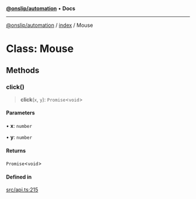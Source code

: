 [**@onslip/automation**](../../README.md) • **Docs**

***

[@onslip/automation](../../README.md) / [index](../README.md) / Mouse

# Class: Mouse

## Methods

### click()

> **click**(`x`, `y`): `Promise`\<`void`\>

#### Parameters

• **x**: `number`

• **y**: `number`

#### Returns

`Promise`\<`void`\>

#### Defined in

[src/api.ts:215](https://github.com/Onslip/automation/blob/13befc40996d96bb2935315b372b921212adc8b4/src/api.ts#L215)
